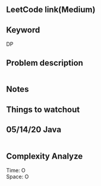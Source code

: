 ## LeetCode link(Medium)


## Keyword
DP

## Problem description
```

```



## Notes


## Things to watchout

## 05/14/20 Java

```java


```
## Complexity Analyze
Time: O       \
Space: O